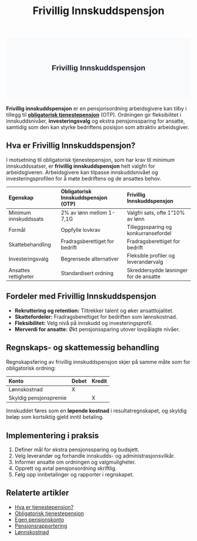 ﻿---
title: "Frivillig Innskuddspensjon"
seoTitle: "Frivillig Innskuddspensjon"
meta_description: '![Illustrasjon av Frivillig Innskuddspensjon](frivillig-innskuddspensjon-image.svg)'
slug: frivillig-innskuddspensjon
type: blog
layout: pages/single
---

![Illustrasjon av Frivillig Innskuddspensjon](frivillig-innskuddspensjon-image.svg)

**Frivillig innskuddspensjon** er en pensjonsordning arbeidsgivere kan tilby i tillegg til [**obligatorisk tjenestepensjon**](/blogs/regnskap/obligatorisk-tjenestepensjon "Hva er obligatorisk tjenestepensjon?") (OTP). Ordningen gir fleksibilitet i innskuddsnivåer, **investeringsvalg** og ekstra pensjonssparing for ansatte, samtidig som den kan styrke bedriftens posisjon som attraktiv arbeidsgiver.

## Hva er Frivillig Innskuddspensjon?

I motsetning til obligatorisk tjenestepensjon, som har krav til minimum innskuddssatser, er **frivillig innskuddspensjon** helt valgfri for arbeidsgiveren. Arbeidsgivere kan tilpasse innskuddsnivået og investeringsprofilen for å møte bedriftens og de ansattes behov.

| Egenskap                             | Obligatorisk Innskuddspensjon (OTP)       | Frivillig Innskuddspensjon                   |
|:-------------------------------------|:------------------------------------------|:----------------------------------------------|
| Minimum innskuddssats               | 2% av lønn mellom 1-7,1G                  | Valgfri sats, ofte 1“10% av lønn             |
| Formål                               | Oppfylle lovkrav                          | Tilleggssparing og konkurransefordel         |
| Skattebehandling                     | Fradragsberettiget for bedrift            | Fradragsberettiget for bedrift               |
| Investeringsvalg                     | Begrensede alternativer                   | Fleksible profiler og leverandørvalg         |
| Ansattes rettigheter                 | Standardisert ordning                     | Skreddersydde løsninger for de ansatte       |

## Fordeler med Frivillig Innskuddspensjon

* **Rekruttering og retention:** Tiltrekker talent og øker ansattlojalitet.
* **Skattefordeler:** Fradragsberettiget for bedriften som lønnskostnad.
* **Fleksibilitet:** Velg nivå på innskudd og investeringsprofil.
* **Merverdi for ansatte:** Økt pensjonssparing utover lovpålagte nivåer.

## Regnskaps- og skattemessig behandling

Regnskapsføring av frivillig innskuddspensjon skjer på samme måte som for obligatorisk ordning:

| Konto                      | Debet                      | Kredit                |
|:----------------------------|:---------------------------|:-----------------------|
| Lønnskostnad                | X                          |                        |
| Skyldig pensjonspremie      |                            | X                      |

Innskuddet føres som en **løpende kostnad** i resultatregnskapet, og skyldig beløp som kortsiktig gjeld inntil betaling.

## Implementering i praksis

1. Definer mål for ekstra pensjonssparing og budsjett.
2. Velg leverandør og forhandle innskudds- og administrasjonsvilkår.
3. Informer ansatte om ordningen og valgmuligheter.
4. Opprett og avtal pensjonsordning skriftlig.
5. Følg opp innbetalinger og rapporter i regnskapet.

## Relaterte artikler

* [Hva er tjenestepensjon?](/blogs/regnskap/hva-er-tjenestepensjon "Hva er Tjenestepensjon? Komplett Guide til Bedriftspensjon og Regnskapsføring")
* [Obligatorisk tjenestepensjon](/blogs/regnskap/obligatorisk-tjenestepensjon "Hva er Obligatorisk Tjenestepensjon? Komplett Guide til OTP")
* [Egen pensjonskonto](/blogs/regnskap/hva-er-egen-pensjonskonto "Hva er Egen Pensjonskonto? En Guide til Egen Pensjonskonto i Norge")
* [Pensjonsrapportering](/blogs/regnskap/hva-er-pensjonsrapportering "Hva er Pensjonsrapportering? Komplett Guide til Pensjon i Regnskap")
* [Lønnskostnad](/blogs/regnskap/lonnskostnad "Lønnskostnad - Komplett Guide til Beregning og Regnskapsføring")











